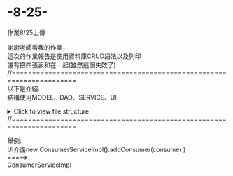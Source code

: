 # -8-25-
作業8/25上傳

謝謝老師看我的作業，<BR>
這次的作業報告是使用資料庫CRUD語法以及列印<BR>
還有把四張表和在一起(雖然這個失敗了)<BR>
//======================================================================<BR>
以下是介紹:<BR>
結構使用MODEL、DAO、SERVICE、UI

<details>
  <summary>Click to view file structure</summary>
  
  <pre>
Project Explorer
└─ **OfficeReportAkademiProgress**
   ├─ src/main/java
   │  ├─ **controller**
   │  │  ├─ Admin.java
   │  │  ├─ ConsumerUI.java
   │  │  ├─ EmployeeUI.java
   │  │  ├─ ShopUI.java
   │  │  └─ MainUI.java
   │  ├─ **dao**
   │  │  └─ **impl**
   │  │     ├─ ConsumerDaoImpl.java
   │  │     ├─ EmployeeDaoImpl.java
   │  │     ├─ OrderDaoImpl.java
   │  │     └─ ProductDaoImpl.java
   │  ├─ **model**
   │  │  ├─ Consumer.java
   │  │  ├─ Employee.java
   │  │  ├─ OrderItem.java
   │  │  ├─ Order.java
   │  │  ├─ Product.java
   │  │  └─ Service
   │  │     └─ **impl**
   │  │        ├─ ConsumerServiceImpl.java
   │  │        ├─ EmployeeServiceImpl.java
   │  │        ├─ OrderServiceImpl.java
   │  │        └─ ProductServiceImpl.java
   │  ├─ **tool**
   │  │  ├─ DbConnection.java
   │  │  └─ Tool.java
   │  └─ src/main/resources
   │     ├─ db.sql
   │     ├─ socket.resources
   │     ├─ socket.java
   │     └─ System Library [java-SE-1.8]
   └─ Maven Dependencies
  </pre>
</details>
//======================================================================

舉例:<BR>
UI介面new ConsumerServiceImpl().addConsumer(consumer )<BR>
=====><BR>
ConsumerServiceImpl
